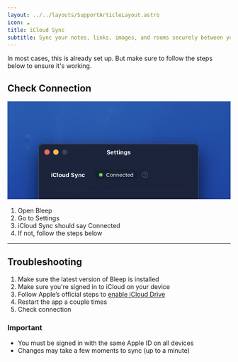 ```yaml
---
layout: ../../layouts/SupportArticleLayout.astro
icon: ☁️
title: iCloud Sync
subtitle: Sync your notes, links, images, and rooms securely between your Mac and iPhone using iCloud.
---
```


In most cases, this is already set up. But make sure to follow the steps below to ensure it's working.

## Check Connection

![iCloud Sync connected](./icloud/mac_settings.png)

1. Open Bleep
2. Go to Settings
3. iCloud Sync should say Connected
4. If not, follow the steps below

---

## Troubleshooting

1. Make sure the latest version of Bleep is installed
2. Make sure you're signed in to iCloud on your device
3. Follow Apple’s official steps to [enable iCloud Drive](https://support.apple.com/guide/icloud/set-up-icloud-drive-mm203b05aec8/icloud)
4. Restart the app a couple times
5. Check connection

### Important

- You must be signed in with the same Apple ID on all devices
- Changes may take a few moments to sync (up to a minute)
